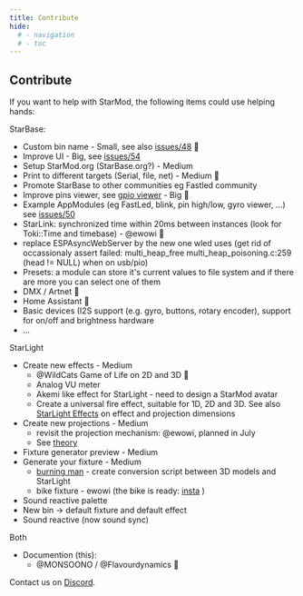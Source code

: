 ```yaml
---
title: Contribute
hide:
  # - navigation
  # - toc
---
```


## Contribute

If you want to help with StarMod, the following items could use helping hands:

StarBase:

* Custom bin name - Small, see also [issues/48](https://github.com/ewowi/StarBase/issues/48) 🚧
* Improve UI - Big, see [issues/54](https://github.com/ewowi/StarBase/issues/54)
* Setup StarMod.org (StarBase.org?) - Medium
* Print to different targets (Serial, file, net) - Medium 🚧
* Promote StarBase to other communities eg Fastled community
* Improve pins viewer, see [gpio viewer](https://github.com/thelastoutpostworkshop/gpio_viewer/issues/110) - Big 🚧
* Example AppModules (eg FastLed, blink, pin high/low, gyro viewer, ...) see [issues/50](https://github.com/ewowi/StarBase/issues/50)
* StarLink: synchronized time within 20ms between instances (look for Toki::Time and timebase) - @ewowi 🚧
* replace ESPAsyncWebServer by the new one wled uses (get rid of occassionaly assert failed: multi_heap_free multi_heap_poisoning.c:259 (head != NULL) when on usb/pio)
* Presets: a module can store it's current values to file system and if there are more you can select one of them
* DMX / Artnet 🚧
* Home Assistant 🚧
* Basic devices (I2S support (e.g. gyro, buttons, rotary encoder), support for on/off and brightness hardware
* ...

StarLight

* Create new effects - Medium
    * @WildCats Game of Life on 2D and 3D 🚧
    * Analog VU meter
    * Akemi like effect for StarLight - need to design a StarMod avatar
    * Create a universal fire effect, suitable for 1D, 2D and 3D. See also [StarLight Effects](https://ewowi.github.io/StarDocs/StarLight/Effects/) on effect and projection dimensions 
* Create new projections - Medium
    * revisit the projection mechanism: @ewowi, planned in July
    * See [theory](https://ewowi.github.io/StarDocs/StarLight/ProjectionsAndMappings/#more-theory)
* Fixture generator preview - Medium
* Generate your fixture - Medium
    * [burning man](https://3dwarehouse.sketchup.com/model/e9de47b1-02f6-4677-a2ad-e73c1af6442f/Burning-Man-Effigy) - create conversion script between 3D models and StarLight 
    * bike fixture - ewowi (the bike is ready: [insta](https://www.instagram.com/reel/C7zkuuYuvhC/?igsh=MWZkYXJheXZqc3FzYw==) )
* Sound reactive palette
* New bin -> default fixture and default effect
* Sound reactive (now sound sync)

Both

* Documention (this):
    * @MONSOONO / @Flavourdynamics 🚧

Contact us on [Discord](https://discord.gg/VGDGGX8qvQ).
